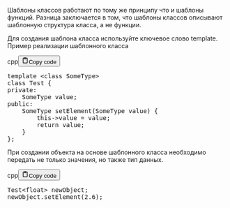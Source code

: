 <p>Шаблоны классов работают по тому же принципу что и шаблоны функций. 
Разница заключается в том, что шаблоны классов описывают шаблонную структура класса, а не функции.</p>
<p>Для создания шаблона класса используйте ключевое слово template. Пример реализации шаблонного класса</p>
<div class="code_element"><div class="lang_line"><text>cpp</text><button class="copy_code_button" onclick="CopyCode(this)"><svg style="width: 1.2em;height: 1.2em;" aria-hidden="true" xmlns="http://www.w3.org/2000/svg" fill="none" viewBox="0 0 24 24"><path stroke="currentColor" stroke-linecap="round" stroke-linejoin="round" stroke-width="2" d="M15 4h3a1 1 0 0 1 1 1v15a1 1 0 0 1-1 1H6a1 1 0 0 1-1-1V5a1 1 0 0 1 1-1h3m0 3h6m-5-4v4h4V3h-4Z"/></svg><text>Copy code</text></button></div><div class="code language-cpp"><div class="highlight"><pre><span></span><span class="k">template</span><span class="w"> </span><span class="o">&lt;</span><span class="k">class</span><span class="w"> </span><span class="nc">SomeType</span><span class="o">&gt;</span>
<span class="k">class</span><span class="w"> </span><span class="nc">Test</span><span class="w"> </span><span class="p">{</span>
<span class="k">private</span><span class="o">:</span>
<span class="w">    </span><span class="n">SomeType</span><span class="w"> </span><span class="n">value</span><span class="p">;</span>
<span class="k">public</span><span class="o">:</span><span class="w"> </span>
<span class="w">    </span><span class="n">SomeType</span><span class="w"> </span><span class="n">setElement</span><span class="p">(</span><span class="n">SomeType</span><span class="w"> </span><span class="n">value</span><span class="p">)</span><span class="w"> </span><span class="p">{</span>
<span class="w">        </span><span class="k">this</span><span class="o">-&gt;</span><span class="n">value</span><span class="w"> </span><span class="o">=</span><span class="w"> </span><span class="n">value</span><span class="p">;</span>
<span class="w">        </span><span class="k">return</span><span class="w"> </span><span class="n">value</span><span class="p">;</span>
<span class="w">    </span><span class="p">}</span>
<span class="p">};</span>
</pre></div></div></div>

<p>При создании объекта на основе шаблонного класса необходимо передать не только значения, но также тип данных.</p>
<div class="code_element"><div class="lang_line"><text>cpp</text><button class="copy_code_button" onclick="CopyCode(this)"><svg style="width: 1.2em;height: 1.2em;" aria-hidden="true" xmlns="http://www.w3.org/2000/svg" fill="none" viewBox="0 0 24 24"><path stroke="currentColor" stroke-linecap="round" stroke-linejoin="round" stroke-width="2" d="M15 4h3a1 1 0 0 1 1 1v15a1 1 0 0 1-1 1H6a1 1 0 0 1-1-1V5a1 1 0 0 1 1-1h3m0 3h6m-5-4v4h4V3h-4Z"/></svg><text>Copy code</text></button></div><div class="code language-cpp"><div class="highlight"><pre><span></span><span class="n">Test</span><span class="o">&lt;</span><span class="kt">float</span><span class="o">&gt;</span><span class="w"> </span><span class="n">newObject</span><span class="p">;</span>
<span class="n">newObject</span><span class="p">.</span><span class="n">setElement</span><span class="p">(</span><span class="mf">2.6</span><span class="p">);</span>
</pre></div></div></div>
